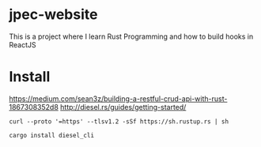 # jpec-website
This is a project where I learn Rust Programming and how to build hooks in ReactJS

# Install 

https://medium.com/sean3z/building-a-restful-crud-api-with-rust-1867308352d8
http://diesel.rs/guides/getting-started/


```
curl --proto '=https' --tlsv1.2 -sSf https://sh.rustup.rs | sh
```
```
cargo install diesel_cli
```
